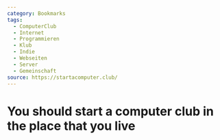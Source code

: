 ```yaml
---
category: Bookmarks
tags:
  - ComputerClub
  - Internet
  - Programmieren
  - Klub
  - Indie
  - Webseiten
  - Server
  - Gemeinschaft
source: https://startacomputer.club/
---
```

# You should start a computer club in the place that you live

